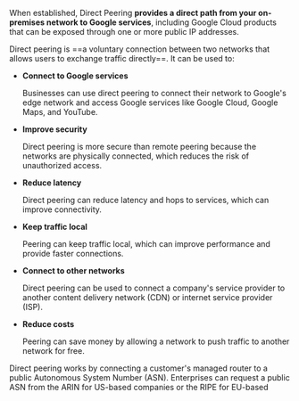 
When established, Direct Peering **provides a direct path from your on-premises network to Google services**, including Google Cloud products that can be exposed through one or more public IP addresses.



Direct peering is ==a voluntary connection between two networks that allows users to exchange traffic directly==. It can be used to: 

- **Connect to Google services**
    
    Businesses can use direct peering to connect their network to Google's edge network and access Google services like Google Cloud, Google Maps, and YouTube. 
    
- **Improve security**
    
    Direct peering is more secure than remote peering because the networks are physically connected, which reduces the risk of unauthorized access. 
    
- **Reduce latency**
    
    Direct peering can reduce latency and hops to services, which can improve connectivity. 
    
- **Keep traffic local**
    
    Peering can keep traffic local, which can improve performance and provide faster connections. 
    
- **Connect to other networks**
    
    Direct peering can be used to connect a company's service provider to another content delivery network (CDN) or internet service provider (ISP). 
    
- **Reduce costs**
    
    Peering can save money by allowing a network to push traffic to another network for free. 
    

Direct peering works by connecting a customer's managed router to a public Autonomous System Number (ASN). Enterprises can request a public ASN from the ARIN for US-based companies or the RIPE for EU-based
